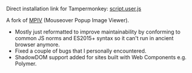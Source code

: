 Direct installation link for Tampermonkey: [script.user.js](https://github.com/tophf/mpiv/raw/master/script.user.js)

A fork of [MPIV](https://greasyfork.org/en/scripts/404-mouseover-popup-image-viewer/) (Mouseover Popup Image Viewer).

 * Mostly just reformatted to improve maintainability by conforming to common JS norms and ES2015+ syntax so it can't run in ancient browser anymore.
 * Fixed a couple of bugs that I personally encountered.
 * ShadowDOM support added for sites built with Web Components e.g. Polymer.
